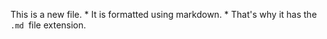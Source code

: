 This is a new file. * It is formatted using markdown. * That's why it has the `.md `file extension. 
